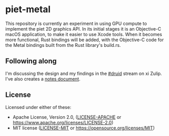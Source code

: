 # piet-metal

This repository is currently an experiment in using GPU compute to implement the piet 2D graphics API. In its initial stages it is an Objective-C macOS application, to make it easier to use Xcode tools. When it becomes more functional, Rust bindings will be added, with the Objective-C code for the Metal bindings built from the Rust library's build.rs.

## Following along

I'm discussing the design and my findings in the [#druid] stream on xi Zulip. I've also creates a [notes document].

## License

Licensed under either of these:

 * Apache License, Version 2.0, ([LICENSE-APACHE](LICENSE-APACHE) or
   https://www.apache.org/licenses/LICENSE-2.0)
 * MIT license ([LICENSE-MIT](LICENSE-MIT) or
   https://opensource.org/licenses/MIT)

[notes document]: https://docs.google.com/document/d/1LILagXyJgYtlm6y83x1Mc2VoNfOcvW_ZiCldZbs4yO8/edit?usp=sharing
[#druid]: https://xi.zulipchat.com/#narrow/stream/147926-druid
